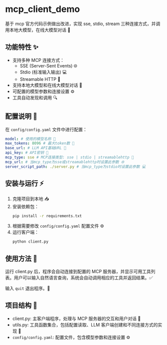 # mcp_client_demo

基于 mcp 官方代码示例做出改进，实现 sse, stdio, stream 三种连接方式，并调用本地大模型，在线大模型对话 🚀

## 功能特性 ✨

- 支持多种 MCP 连接方式：
  - SSE (Server-Sent Events) 🌐
  - Stdio (标准输入输出) 💻
  - Streamable HTTP 🔄
- 支持本地大模型和在线大模型对话 🤖
- 可配置的模型参数和连接设置 ⚙️
- 工具自动发现和调用 🔍

## 配置说明 📝

在 `config/config.yaml` 文件中进行配置：

```yaml
model: # 使用的模型名称 🧠
max_tokens: 8096 # 最大token数 📏
base_url: # LLM API基础URL 🔗
api_key: # API密钥 🔐
mcp_type: sse # MCP连接类型: sse | stdio | streamablehttp 🔄
mcp_url: # 当mcp_type为sse或streamablehttp时设置此参数 🌐
server_script_path: ./server.py # 当mcp_type为stdio时设置此参数 💻
```

## 安装与运行 ⚡

1. 克隆项目到本地 📥
2. 安装依赖包：
   ```bash
   pip install -r requirements.txt
   ```
3. 根据需要修改 `config/config.yaml` 配置文件 ⚙️
4. 运行客户端：
   ```bash
   python client.py
   ```

## 使用方法 🎯

运行 client.py 后，程序会自动连接到配置的 MCP 服务器，并显示可用工具列表。用户可以输入自然语言查询，系统会自动调用相应的工具并返回结果。✅

输入 `quit` 退出程序。👋

## 项目结构 📁

- client.py: 主客户端程序，处理与 MCP 服务器的交互和用户对话 💬
- utils.py: 工具函数集合，包括配置读取、LLM 客户端创建和不同连接方式的实现 🔧
- `config/config.yaml`: 配置文件，包含模型参数和连接设置 ⚙️
